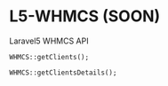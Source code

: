 # L5-WHMCS (SOON)
Laravel5 WHMCS API

```
WHMCS::getClients();
```

```
WHMCS::getClientsDetails();
```